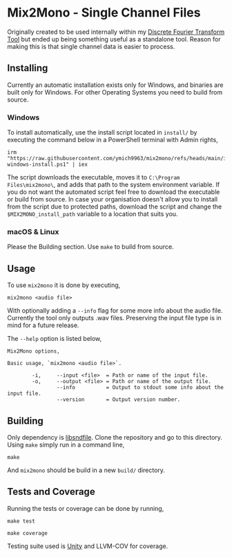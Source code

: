 # Mix2Mono - Single Channel Files
Originally created to be used internally within my [Discrete Fourier Transform Tool](https://github.com/ymich9963/mix2mono) but ended up being something useful as a standalone tool. Reason for making this is that single channel data is easier to process.

## Installing
Currently an automatic installation exists only for Windows, and binaries are built only for Windows. For other Operating Systems you need to build from source.

### Windows
To install automatically, use the install script located in `install/` by executing the command below in a PowerShell terminal with Admin rights,

```
irm "https://raw.githubusercontent.com/ymich9963/mix2mono/refs/heads/main/install/mix2mono-windows-install.ps1" | iex
```

The script downloads the executable, moves it to `C:\Program Files\mix2mono\`, and adds that path to the system environment variable. If you do not want the automated script feel free to download the executable or build from source. In case your organisation doesn't allow you to install from the script due to protected paths, download the script and change the `$MIX2MONO_install_path` variable to a location that suits you.

### macOS & Linux
Please the Building section. Use `make` to build from source.

## Usage 
To use `mix2mono` it is done by executing,
```
mix2mono <audio file>
```
With optionally adding a `--info` flag for some more info about the audio file. Currently the tool only outputs .wav files. Preserving the input file type is in mind for a future release.

The `--help` option is listed below,
```
Mix2Mono options,

Basic usage, `mix2mono <audio file>`.

        -i,     --input <file>  = Path or name of the input file.
        -o,     --output <file> = Path or name of the output file.
                --info          = Output to stdout some info about the input file.
                --version       = Output version number.
```
 
## Building
Only dependency is [libsndfile](https://github.com/libsndfile/libsndfile). Clone the repository and go to this directory. Using `make` simply run in a command line,
```
make
```
And `mix2mono` should be build in a new `build/` directory.

## Tests and Coverage
Running the tests or coverage can be done by running,
```
make test
```
```
make coverage
```
Testing suite used is [Unity](https://github.com/ThrowTheSwitch/Unity) and LLVM-COV for coverage.

